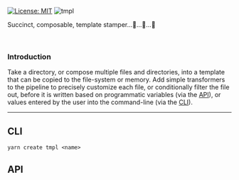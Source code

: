 [![License: MIT](https://img.shields.io/badge/License-MIT-green.svg)](https://opensource.org/licenses/MIT)
![tmpl](https://user-images.githubusercontent.com/185555/51378810-daa55200-1b72-11e9-9658-275929147ee9.png)

Succinct, composable, template stamper...🤖...🤖...🤖

<p>&nbsp;</p>

### Introduction
Take a directory, or compose multiple files and directories, into a template that can be copied to the file-system or memory.  Add simple transformers to the pipeline to precisely customize each file, or conditionally filter the file out, before it is written based on programmatic variables (via the [API](#API)), or values entered by the user into the command-line (via the [CLI](#CLI)).

---


## CLI

```
yarn create tmpl <name>
```


## API

